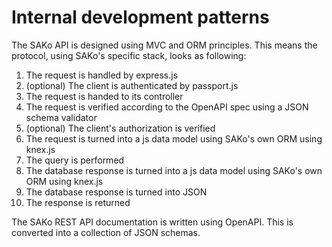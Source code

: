 # Internal development patterns
The SAKo API is designed using MVC and ORM principles. This means the protocol, using SAKo's specific stack, looks as following:

1. The request is handled by express.js
2. (optional) The client is authenticated by passport.js
3. The request is handed to its controller
4. The request is verified according to the OpenAPI spec using a JSON schema validator
5. (optional) The client's authorization is verified
6. The request is turned into a js data model using SAKo's own ORM using knex.js
7. The query is performed
8. The database response is turned into a js data model using SAKo's own ORM using knex.js
9. The database response is turned into JSON
10. The response is returned

The SAKo REST API documentation is written using OpenAPI. This is converted into a collection of JSON schemas.
